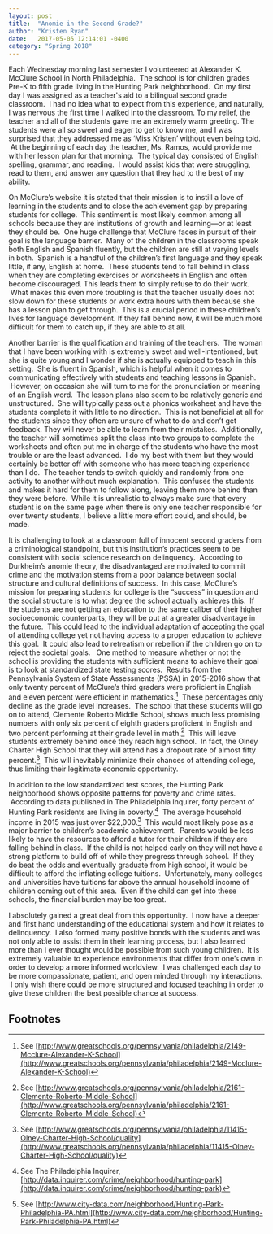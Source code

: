 ```yaml
---
layout: post
title:  "Anomie in the Second Grade?"
author: "Kristen Ryan"
date:   2017-05-05 12:14:01 -0400
category: "Spring 2018"
---
```


Each Wednesday morning last semester I volunteered at Alexander K. McClure School in North Philadelphia.  The school is for children grades Pre-K to fifth grade living in the Hunting Park neighborhood.  On my first day I was assigned as a teacher's aid to a bilingual second grade classroom.  I had no idea what to expect from this experience, and naturally, I was nervous the first time I walked into the classroom. To my relief, the teacher and all of the students gave me an extremely warm greeting. The students were all so sweet and eager to get to know me, and I was surprised that they addressed me as ‘Miss Kristen’ without even being told.  At the beginning of each day the teacher, Ms. Ramos, would provide me with her lesson plan for that morning.  The typical day consisted of English spelling, grammar, and reading.  I would assist kids that were struggling, read to them, and answer any question that they had to the best of my ability.

On McClure’s website it is stated that their mission is to instill a love of learning in the students and to close the achievement gap by preparing students for college.  This sentiment is most likely common among all schools because they are institutions of growth and learning—or at least they should be.  One huge challenge that McClure faces in pursuit of their goal is the language barrier.  Many of the children in the classrooms speak both English and Spanish fluently, but the children are still at varying levels in both.  Spanish is a handful of the children’s first language and they speak little, if any, English at home.  These students tend to fall behind in class when they are completing exercises or worksheets in English and often become discouraged. This leads them to simply refuse to do their work.  What makes this even more troubling is that the teacher usually does not slow down for these students or work extra hours with them because she has a lesson plan to get through.  This is a crucial period in these children’s lives for language development. If they fall behind now, it will be much more difficult for them to catch up, if they are able to at all.  

Another barrier is the qualification and training of the teachers.  The woman that I have been working with is extremely sweet and well-intentioned, but she is quite young and I wonder if she is actually equipped to teach in this setting.  She is fluent in Spanish, which is helpful when it comes to communicating effectively with students and teaching lessons in Spanish.  However, on occasion she will turn to me for the pronunciation or meaning of an English word.  The lesson plans also seem to be relatively generic and unstructured.  She will typically pass out a phonics worksheet and have the students complete it with little to no direction.  This is not beneficial at all for the students since they often are unsure of what to do and don’t get feedback. They will never be able to learn from their mistakes.  Additionally, the teacher will sometimes split the class into two groups to complete the worksheets and often put me in charge of the students who have the most trouble or are the least advanced.  I do my best with them but they would certainly be better off with someone who has more teaching experience than I do.  The teacher tends to switch quickly and randomly from one activity to another without much explanation.  This confuses the students and makes it hard for them to follow along, leaving them more behind than they were before.  While it is unrealistic to always make sure that every student is on the same page when there is only one teacher responsible for over twenty students, I believe a little more effort could, and should, be made.

It is challenging to look at a classroom full of innocent second graders from a criminological standpoint, but this institution’s practices seem to be consistent with social science research on delinquency.  According to Durkheim’s anomie theory, the disadvantaged are motivated to commit crime and the motivation stems from a poor balance between social structure and cultural definitions of success.  In this case, McClure’s mission for preparing students for college is the “success” in question and the social structure is to what degree the school actually achieves this.  If the students are not getting an education to the same caliber of their higher socioeconomic counterparts, they will be put at a greater disadvantage in the future.  This could lead to the individual adaptation of accepting the goal of attending college yet not having access to a proper education to achieve this goal.  It could also lead to retreatism or rebellion if the children go on to reject the societal goals.
 
One method to measure whether or not the school is providing the students with sufficient means to achieve their goal is to look at standardized state testing scores.  Results from the Pennsylvania System of State Assessments (PSSA) in 2015-2016 show that only twenty percent of McClure’s third graders were proficient in English and eleven percent were efficient in mathematics.[^1]  These percentages only decline as the grade level increases.  The school that these students will go on to attend, Clemente Roberto Middle School, shows much less promising numbers with only six percent of eighth graders proficient in English and two percent performing at their grade level in math.[^2]  This will leave students extremely behind once they reach high school.  In fact, the Olney Charter High School that they will attend has a dropout rate of almost fifty percent.[^3]  This will inevitably minimize their chances of attending college, thus limiting their legitimate economic opportunity.  

In addition to the low standardized test scores, the Hunting Park neighborhood shows opposite patterns for poverty and crime rates.  According to data published in The Philadelphia Inquirer, forty percent of Hunting Park residents are living in poverty.[^4]  The average household income in 2015 was just over $22,000.[^5]  This would most likely pose as a major barrier to children’s academic achievement.  Parents would be less likely to have the resources to afford a tutor for their children if they are falling behind in class.  If the child is not helped early on they will not have a strong platform to build off of while they progress through school.  If they do beat the odds and eventually graduate from high school, it would be difficult to afford the inflating college tuitions.  Unfortunately, many colleges and universities have tuitions far above the annual household income of children coming out of this area.  Even if the child can get into these schools, the financial burden may be too great.

I absolutely gained a great deal from this opportunity.  I now have a deeper and first hand understanding of the educational system and how it relates to delinquency.  I also formed many positive bonds with the students and was not only able to assist them in their learning process, but I also learned more than I ever thought would be possible from such young children.  It is extremely valuable to experience environments that differ from one’s own in order to develop a more informed worldview.  I was challenged each day to be more compassionate, patient, and open minded through my interactions.  I only wish there could be more structured and focused teaching in order to give these children the best possible chance at success.  

## Footnotes
[^1]: See [http://www.greatschools.org/pennsylvania/philadelphia/2149-Mcclure-Alexander-K-School](http://www.greatschools.org/pennsylvania/philadelphia/2149-Mcclure-Alexander-K-School)
[^2]: See [http://www.greatschools.org/pennsylvania/philadelphia/2161-Clemente-Roberto-Middle-School](http://www.greatschools.org/pennsylvania/philadelphia/2161-Clemente-Roberto-Middle-School)
[^3]: See [http://www.greatschools.org/pennsylvania/philadelphia/11415-Olney-Charter-High-School/quality](http://www.greatschools.org/pennsylvania/philadelphia/11415-Olney-Charter-High-School/quality)
[^4]: See The Philadelphia Inquirer, [http://data.inquirer.com/crime/neighborhood/hunting-park](http://data.inquirer.com/crime/neighborhood/hunting-park)
[^5]: See [http://www.city-data.com/neighborhood/Hunting-Park-Philadelphia-PA.html](http://www.city-data.com/neighborhood/Hunting-Park-Philadelphia-PA.html)
